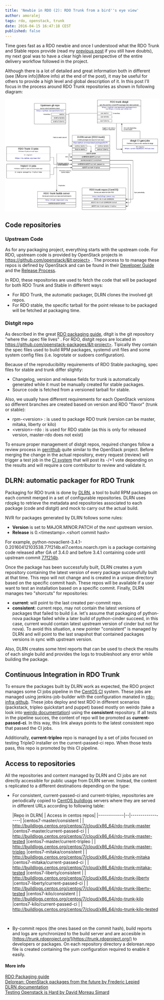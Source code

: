 ```yaml
---
title: 'Newbie in RDO (2): RDO Trunk from a bird''s eye view'
author: amoralej
tags: rdo, openstack, trunk
date: 2016-04-15 16:47:18 CEST
published: false
---
```


Time goes fast as a RDO newbie and once I understood what the RDO Trunk and Stable repos provide (read my [previous post](https://www.rdoproject.org/blog/2016/04/new-in-rdo-repos-one-size-doesn-t-fit-all/) if you still have doubts), my next goal was to have a clear high level perspective of the entire delivery workflow followed in the project.

Although there is a lot of detailed and great information both in different (see [More info](More info) at the end of the post), it may be useful for others to provide a high level and global description of it. In this post I'll focus in the process around RDO Trunk repositories as shown in following diagram:

![RDO high level](../images/blog/rdo-trunk-high-level.png)

## Code repositories

### Upstream Code

As for any packaging project, everything starts with the upstream code. For RDO, upstream code is provided by OpenStack projects in https://github.com/openstack/&lt;project> . The process to to manage these repos is defined by OpenStack and can be found in their [Developer Guide](http://docs.openstack.org/infra/manual/developers.html) and the [Release Process](http://docs.openstack.org/project-team-guide/release-management.html).

In RDO, these repositories are used to fetch the code that will be packaged for both RDO Trunk and Stable in different ways:

- For RDO Trunk, the automatic packager, DLRN clones the involved git repos.
- For RDO stable, the specific tarball for the point release to be packaged will be fetched at packaging time.

### Distgit repo

As described in the great [RDO packaging guide](https://www.rdoproject.org/packaging/rdo-packaging.html), ditgit is the git repository "where the .spec file lives" . For RDO, distgit repos are located in https://github.com/openstack-packages/&lt;project>. Tipically they contain the spec files used to build RPM packages, systemd unit files and some system config files (i.e. logrotate or sudoers configuration).

Because of the reproducibility requirements of RDO Stable packaging, spec files for stable and trunk differ slightly:

- Changelog, version and release fields for trunk is automatically generated while it must be manually created for stable packages.
- Source code is fetched from a versioned tarball for stable.

Also, we usually have different requirements for each OpenStack versions so different branches are created based on version and RDO "flavor" (trunk or stable):

- rpm-&lt;version> : is used to package RDO trunk (version can be master, mitaka, liberty or kilo)
- &lt;version>-rdo : is used for RDO stable (as this is only for released version, master-rdo does not exist)

To ensure proper management of distgit repos, required changes follow a review process in [gerrithub](https://review.gerrithub.io/) quite similar to the OpenStack project. Before merging the change in the actual repository, every request (review) will trigger a test job in the [CI system](https://prod-rdojenkins.rhcloud.com/) that will post its -/+1 vote depending on the results and will require a core contributor to review and validate it.

## DLRN: automatic packager for RDO Trunk

Packaging for RDO trunk is done by [DLRN](https://github.com/openstack-packages/DLRN), a tool to build RPM packages on each commit merged in a set of configurable repositories. DLRN uses rdopkg to retrieve the metadata and repositories associated to each package (code and distgit) and mock to carry out the actual build.

NVR for packages generated by DLRN follows some rules:

- **Version** is set to MAJOR.MINOR.PATCH of the *next* upstream version.
- **Release** is 0.&lt;timestamp>.&lt;short commit hash>

For example, python-novaclient-3.4.1-0.20160412103538.77f214b.el7.centos.noarch.rpm is a package containing code released after GA of 3.4.0 and before 3.4.1 containing code until upstream commit [77f214b](https://github.com/openstack/python-novaclient/commit/77f214bdbd7d9e8ba935ace1dce0290061ddd737).

Once the package has been successfully built, DLRN creates a yum repository containing the latest version of every package successfully built at that time. This repo will not change and is created in a unique directory based on the specific commit hash. These repos will be available if a user want to test an installation based on a specific commit. Finally, DLRN manages two "shorcuts" for repositories:

- **current**: will point to the last created per-commit repo.
- **consistent**: current repo, may not contain the latest versions of packages that failed to build (i.e. let's assume that packaging of python-nova package failed while a later build of python-cinder succeed, in this case, current would contain latest upstream version of cinder but not for nova). To avoid this situation, a new pointer "consistent" is managed by DLRN and will point to the last snapshot that contained packages versions in sync with upstream version.

Also, DLRN creates some html reports that can be used to check the results of each single build and provides the logs to troubleshoot any error while building the package.

## Continuous Integration in RDO Trunk

To ensure the packages built by DLRN work as expected, the RDO project manages some CI jobs pipeline in the [CentOS CI](https://ci.centos.org/view/rdo/) system. These jobs are managed using jenkins-job-builder with the configuration manated in [rdo-infra github](https://github.com/rdo-infra/ci-config). These jobs deploy and test RDO in different scenarios (packstack, tripleo quickstart and puppet) based mostly on weirdo (take a look into [weirdo documentation](http://weirdo.readthedocs.org/en/latest/how.html)) using the **consistent** repository. If all tests in the pipeline succes, the content of repo will be promoted as **current-passed-ci**. In this way, this link always points to the latest consistent repo that passed the CI jobs.

Additionally, **current-tripleo** repo is managed by a set of jobs focused on testing TripleO installer on the current-passed-ci repo. When those tests pass, this repo is promoted by this CI pipeline.

## Access to repositories

All the repositories and content managed by DLRN and CI jobs are not directly accessible for public usage from DLRN server. Instead, the content s replicated to a different destinations depending on the type:

- For consistent, current-passed-ci and current-tripleo, repositories are periodically copied to [CentOS buildlogs](http://buildlogs.centos.org/) servers where they are served in different URLs according to following table:

  
    |Repo in DLRN|    | Access in centos repos|
|-------------|--|------------------|
|centos7-master/consistent | |  http://buildlogs.centos.org/centos/7/cloud/x86_64/rdo-trunk-master
|centos7-master/current-passed-ci | |  http://buildlogs.centos.org/centos/7/cloud/x86_64/rdo-trunk-master-tested
|centos7-master/current-tripleo | |  http://buildlogs.centos.org/centos/7/cloud/x86_64/rdo-trunk-master-tripleo
|centos7-mitaka/consistent | |  http://buildlogs.centos.org/centos/7/cloud/x86_64/rdo-trunk-mitaka
|centos7-mitaka/current-passed-ci | |  http://buildlogs.centos.org/centos/7/cloud/x86_64/rdo-trunk-mitaka-tested
|centos7-liberty/consistent | |  http://buildlogs.centos.org/centos/7/cloud/x86_64/rdo-trunk-liberty
|centos7-liberty/current-passed-ci | |  http://buildlogs.centos.org/centos/7/cloud/x86_64/rdo-trunk-liberty-tested
|centos7-kilo/consistent | |  http://buildlogs.centos.org/centos/7/cloud/x86_64/rdo-trunk-kilo
|centos7-kilo/current-passed-ci | |  http://buildlogs.centos.org/centos/7/cloud/x86_64/rdo-trunk-kilo-tested

<br>

- By-commit repos (the ones based on the commit hash), build reports and logs are synchronized to the build server and are accesible in [https://trunk.rdoproject.org/](https://trunk.rdoproject.org/) to developers or packages. On each repository directory a delorean.repo file is created containing the yum configuration required to enable it easily.

#### More info

[RDO Packaging guide](https://www.rdoproject.org/documentation/rdo-packaging/)  
[Delorean: OpenStack packages from the future by Frederic Lepied](http://blogs.rdoproject.org/7834/delorean-openstack-packages-from-the-future)  
[DLRN documentation]( https://github.com/openstack-packages/DLRN/tree/master/doc/source )  
[Testing Openstack is Hard by David Moreau Simard](http://redhat.slides.com/dmoreaus/testing-openstack-is-hard#/)  


